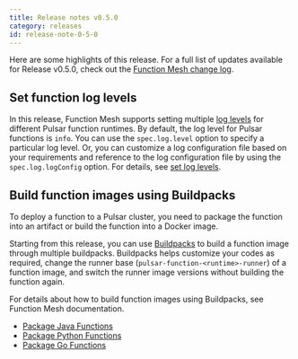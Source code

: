 ```yaml
---
title: Release notes v0.5.0
category: releases
id: release-note-0-5-0
---
```


Here are some highlights of this release. For a full list of updates available for Release v0.5.0, check out the [Function Mesh change log](https://github.com/streamnative/function-mesh/releases/tag/v0.5.0).

## Set function log levels

In this release, Function Mesh supports setting multiple [log levels](/functions/function-crd.md#log-levels) for different Pulsar function runtimes. By default, the log level for Pulsar functions is `info`. You can use the `spec.log.level` option to specify a particular log level. Or, you can customize a log configuration file based on your requirements and reference to the log configuration file by using the `spec.log.logConfig` option.
For details, see [set log levels](/functions/produce-function-log.md#set-log-levels).

## Build function images using Buildpacks

To deploy a function to a Pulsar cluster, you need to package the function into an artifact or build the function into a Docker image.

Starting from this release, you can use [Buildpacks](https://buildpacks.io/docs/concepts/components/buildpack/) to build a function image through multiple buildpacks. Buildpacks helps customize your codes as required, change the runner base (`pulsar-function-<runtime>-runner`) of a function image, and switch the runner image versions without building the function again.

For details about how to build function images using Buildpacks, see Function Mesh documentation.

- [Package Java Functions](/functions/package-function/package-function-java.md)
- [Package Python Functions](/functions/package-function/package-function-python.md)
- [Package Go Functions](/functions/package-function/package-function-go.md)